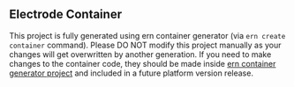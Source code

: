 ## Electrode Container

This project is fully generated using ern container generator (via `ern create container` command).
Please DO NOT modify this project manually as your changes will get overwritten by another generation. 
If you need to make changes to the container code, they should be made inside [ern container generator project](https://github.com/electrode-io/electrode-native/tree/master/ern-container-gen/hull/ios) and included in a future platform version release.
